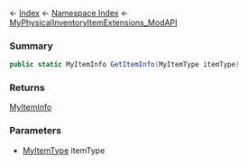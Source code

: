 ← [Index](Api-Index) ← [Namespace Index](Namespace-Index) ← [MyPhysicalInventoryItemExtensions_ModAPI](VRage.Game.ModAPI.Ingame.MyPhysicalInventoryItemExtensions_ModAPI)

### Summary

```csharp
public static MyItemInfo GetItemInfo(MyItemType itemType)
```

### Returns

[MyItemInfo](VRage.Game.ModAPI.Ingame.MyItemInfo)

### Parameters

* [MyItemType](VRage.Game.ModAPI.Ingame.MyItemType) itemType
